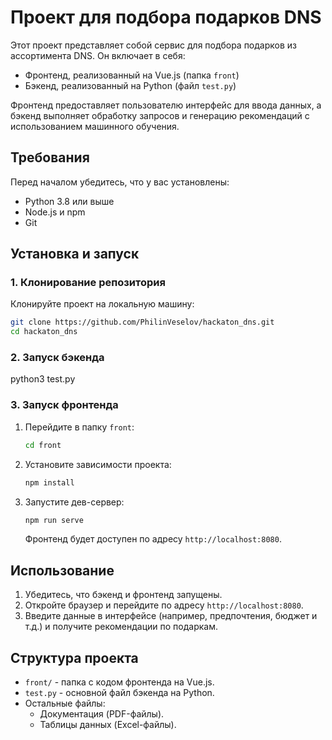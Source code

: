 # Проект для подбора подарков DNS

Этот проект представляет собой сервис для подбора подарков из ассортимента DNS. Он включает в себя:
- Фронтенд, реализованный на Vue.js (папка `front`)
- Бэкенд, реализованный на Python (файл `test.py`)

Фронтенд предоставляет пользователю интерфейс для ввода данных, а бэкенд выполняет обработку запросов и генерацию рекомендаций с использованием машинного обучения.

## Требования

Перед началом убедитесь, что у вас установлены:

- Python 3.8 или выше
- Node.js и npm
- Git

## Установка и запуск

### 1. Клонирование репозитория

Клонируйте проект на локальную машину:

```bash
git clone https://github.com/PhilinVeselov/hackaton_dns.git
cd hackaton_dns
```

### 2. Запуск бэкенда

python3 test.py

### 3. Запуск фронтенда

1. Перейдите в папку `front`:

   ```bash
   cd front
   ```

2. Установите зависимости проекта:

   ```bash
   npm install
   ```

3. Запустите дев-сервер:

   ```bash
   npm run serve
   ```

   Фронтенд будет доступен по адресу `http://localhost:8080`.

## Использование

1. Убедитесь, что бэкенд и фронтенд запущены.
2. Откройте браузер и перейдите по адресу `http://localhost:8080`.
3. Введите данные в интерфейсе (например, предпочтения, бюджет и т.д.) и получите рекомендации по подаркам.

## Структура проекта

- `front/` - папка с кодом фронтенда на Vue.js.
- `test.py` - основной файл бэкенда на Python.
- Остальные файлы:
  - Документация (PDF-файлы).
  - Таблицы данных (Excel-файлы).
